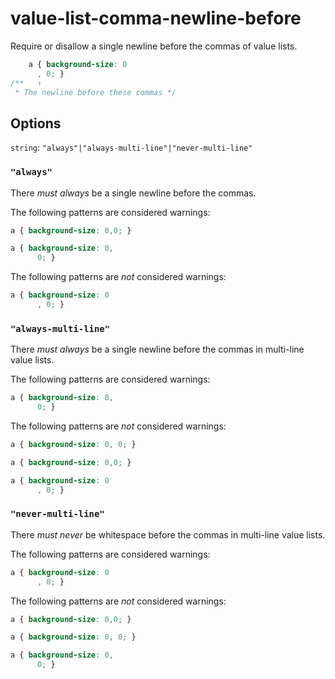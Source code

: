 # value-list-comma-newline-before

Require or disallow a single newline before the commas of value lists.

```css
    a { background-size: 0
      , 0; }
/**   ↑  
 * The newline before these commas */
```

## Options

`string`: `"always"|"always-multi-line"|"never-multi-line"`

### `"always"`

There *must always* be a single newline before the commas.

The following patterns are considered warnings:

```css
a { background-size: 0,0; }
```

```css
a { background-size: 0, 
      0; }
```

The following patterns are *not* considered warnings:

```css
a { background-size: 0
      , 0; }
```

### `"always-multi-line"`

There *must always* be a single newline before the commas in multi-line value lists.

The following patterns are considered warnings:

```css
a { background-size: 0, 
      0; }
```

The following patterns are *not* considered warnings:

```css
a { background-size: 0, 0; }
```

```css
a { background-size: 0,0; }
```

```css
a { background-size: 0
      , 0; }
```

### `"never-multi-line"`

There *must never* be whitespace before the commas in multi-line value lists.

The following patterns are considered warnings:

```css
a { background-size: 0 
      , 0; }
```

The following patterns are *not* considered warnings:

```css
a { background-size: 0,0; }
```

```css
a { background-size: 0, 0; }
```

```css
a { background-size: 0,
      0; }
```
